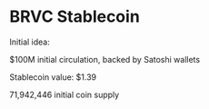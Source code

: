 # BRVC Stablecoin

Initial idea:

$100M initial circulation, backed by Satoshi wallets

Stablecoin value: $1.39

71,942,446 initial coin supply
